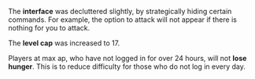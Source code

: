The <b>interface</b> was decluttered slightly, by strategically hiding certain commands. For example, the option to attack will not appear if there is nothing for you to attack.

The <b>level cap</b> was increased to 17.

Players at max ap, who have not logged in for over 24 hours, will not <b>lose hunger</b>. This is to reduce difficulty for those who do not log in every day.
